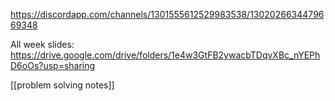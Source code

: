 https://discordapp.com/channels/1301555612529983538/1302026634479669348

All week slides: 
https://drive.google.com/drive/folders/1e4w3GtFB2ywacbTDqvXBc_nYEPhD6oOs?usp=sharing

[[problem solving notes]]